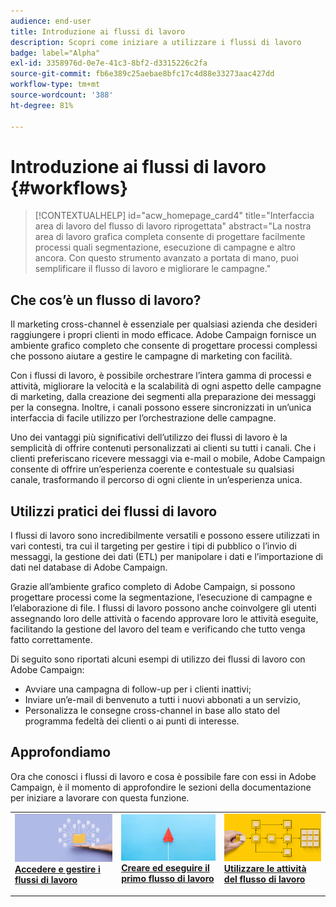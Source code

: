 ```yaml
---
audience: end-user
title: Introduzione ai flussi di lavoro
description: Scopri come iniziare a utilizzare i flussi di lavoro
badge: label="Alpha"
exl-id: 3358976d-0e7e-41c3-8bf2-d3315226c2fa
source-git-commit: fb6e389c25aebae8bfc17c4d88e33273aac427dd
workflow-type: tm+mt
source-wordcount: '388'
ht-degree: 81%

---
```


# Introduzione ai flussi di lavoro {#workflows}

>[!CONTEXTUALHELP]
>id="acw_homepage_card4"
>title="Interfaccia area di lavoro del flusso di lavoro riprogettata"
>abstract="La nostra area di lavoro grafica completa consente di progettare facilmente processi quali segmentazione, esecuzione di campagne e altro ancora. Con questo strumento avanzato a portata di mano, puoi semplificare il flusso di lavoro e migliorare le campagne."

## Che cos’è un flusso di lavoro?

Il marketing cross-channel è essenziale per qualsiasi azienda che desideri raggiungere i propri clienti in modo efficace. Adobe Campaign fornisce un ambiente grafico completo che consente di progettare processi complessi che possono aiutare a gestire le campagne di marketing con facilità.

Con i flussi di lavoro, è possibile orchestrare l’intera gamma di processi e attività, migliorare la velocità e la scalabilità di ogni aspetto delle campagne di marketing, dalla creazione dei segmenti alla preparazione dei messaggi per la consegna. Inoltre, i canali possono essere sincronizzati in un’unica interfaccia di facile utilizzo per l’orchestrazione delle campagne.

Uno dei vantaggi più significativi dell’utilizzo dei flussi di lavoro è la semplicità di offrire contenuti personalizzati ai clienti su tutti i canali. Che i clienti preferiscano ricevere messaggi via e-mail o mobile, Adobe Campaign consente di offrire un’esperienza coerente e contestuale su qualsiasi canale, trasformando il percorso di ogni cliente in un’esperienza unica.

## Utilizzi pratici dei flussi di lavoro

I flussi di lavoro sono incredibilmente versatili e possono essere utilizzati in vari contesti, tra cui il targeting per gestire i tipi di pubblico o l’invio di messaggi, la gestione dei dati (ETL) per manipolare i dati e l’importazione di dati nel database di Adobe Campaign.

Grazie all’ambiente grafico completo di Adobe Campaign, si possono progettare processi come la segmentazione, l’esecuzione di campagne e l’elaborazione di file. I flussi di lavoro possono anche coinvolgere gli utenti assegnando loro delle attività o facendo approvare loro le attività eseguite, facilitando la gestione del lavoro del team e verificando che tutto venga fatto correttamente.

Di seguito sono riportati alcuni esempi di utilizzo dei flussi di lavoro con Adobe Campaign:

* Avviare una campagna di follow-up per i clienti inattivi;
* Inviare un’e-mail di benvenuto a tutti i nuovi abbonati a un servizio,
* Personalizza le consegne cross-channel in base allo stato del programma fedeltà dei clienti o ai punti di interesse.

## Approfondiamo

Ora che conosci i flussi di lavoro e cosa è possibile fare con essi in Adobe Campaign, è il momento di approfondire le sezioni della documentazione per iniziare a lavorare con questa funzione.

<table style="table-layout:fixed"><tr style="border: 0;">
<td>
<a href="access-monitor.md">
<img alt="Accedere e gestire i flussi di lavoro" src="assets/do-not-localize/workflow-access.jpeg">
</a>
<div>
<a href="access-monitor.md"><strong>Accedere e gestire i flussi di lavoro</strong></a>
</div>
<p>
</td>
<td>
<a href="create-workflow.md">
<img alt="Lead" src="assets/do-not-localize/workflow-create.jpeg">
</a>
<div><a href="create-workflow.md"><strong>Creare ed eseguire il primo flusso di lavoro</strong>
</div>
<p>
</td>
<td>
<a href="activities/about-activities.md">
<img alt="Infrequente" src="assets/do-not-localize/workflow-activities.jpeg">
</a>
<div>
<a href="activities/about-activities.md"><strong>Utilizzare le attività del flusso di lavoro</strong></a>
</div>
<p></td>
</tr></table>
